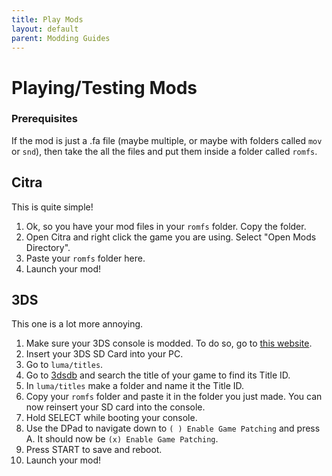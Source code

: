 ```yaml
---
title: Play Mods
layout: default
parent: Modding Guides
---
```


# Playing/Testing Mods

### Prerequisites

If the mod is just a .fa file (maybe multiple, or maybe with folders called `mov` or `snd`), then take the all the files and put them inside a folder called `romfs`.

## Citra

This is quite simple!

1. Ok, so you have your mod files in your `romfs` folder. Copy the folder.
2. Open Citra and right click the game you are using. Select "Open Mods Directory".
3. Paste your `romfs` folder here.
4. Launch your mod!


## 3DS

This one is a lot more annoying.

1. Make sure your 3DS console is modded. To do so, go to [this website](https://3ds.hacks.guide).
2. Insert your 3DS SD Card into your PC.
3. Go to `luma/titles`.
4. Go to [3dsdb](http://3dsdb.com) and search the title of your game to find its Title ID.
5. In `luma/titles` make a folder and name it the Title ID.
6. Copy your `romfs` folder and paste it in the folder you just made. You can now reinsert your SD card into the console.
7. Hold SELECT while booting your console.
8. Use the DPad to navigate down to `( ) Enable Game Patching` and press A. It should now be `(x) Enable Game Patching`.
9. Press START to save and reboot.
10. Launch your mod!
